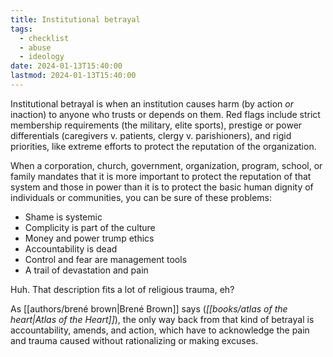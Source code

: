```yaml
---
title: Institutional betrayal
tags:
  - checklist
  - abuse
  - ideology
date: 2024-01-13T15:40:00
lastmod: 2024-01-13T15:40:00
---
```

Institutional betrayal is when an institution causes harm (by action *or* inaction) to anyone who trusts or depends on them. Red flags include strict membership requirements (the military, elite sports), prestige or power differentials (caregivers v. patients, clergy v. parishioners), and rigid priorities, like extreme efforts to protect the reputation of the organization.

When a corporation, church, government, organization, program, school, or family mandates that it is more important to protect the reputation of that system and those in power than it is to protect the basic human dignity of individuals or communities, you can be sure of these problems:

- Shame is systemic
- Complicity is part of the culture
- Money and power trump ethics
- Accountability is dead
- Control and fear are management tools
- A trail of devastation and pain

Huh. That description fits a lot of religious trauma, eh?

As [[authors/brené brown|Brené Brown]] says (*[[books/atlas of the heart|Atlas of the Heart]]*), the only way back from that kind of betrayal is accountability, amends, and action, which have to acknowledge the pain and trauma caused without rationalizing or making excuses.